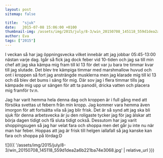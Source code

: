 ```yaml
---
layout: post
sitemap: false

title:  "sjuk"
date:   2015-07-08 15:06:00 +0100
thumbnail-img: /assets/img/2015/july/8-3/win_20150708_145118_559d1dea2a6b221ba74e3068.jpg
author: Eva
tags: ["2015"]
---
```


I veckan så har jag öppningsvecka vilket innebär att jag jobbar 05:45-13:00 nästan varje dag. Igår så fick jag dock feber vid 10-tiden och jag sa till min chef att jag ska kämpa mig fram till kl 13 för det var ju bara tre timmar kvar till jag slutade. Det blev tre kämpiga timmar med marshmallow huvud och ont i kroppen så fort jag ansträngde musklerna men jag klarade mig till kl 13 och då blev det bums i säng för mig. Där sov jag i flera timmar tills jag kämpade mig upp ur sängen för att ta panodil, dricka vatten och placera mig framför tv:n.

Jag har varit hemma hela denna dag och kroppen är i full gång med att försöka svettas ut febern från min kropp. Jag kommer vara hemma även imorgon för att fortsätta vila så jag blir frisk. Det är så synd att jag ska bli sjuk för denna arbetsvecka är ju den roligaste tycker jag för jag älskar att börja dagen tidigt och få sluta tidigt också. Dessutom har jag varit shoppingsugen så jag har velat fara och shoppa men det går ju inte nu när man har feber. Hoppas att jag är frisk till helgen iallafall så jag kanske kan fara och shoppa på lördag:D

![]({{ '/assets/img/2015/july/8-3/win_20150708_145118_559d1dea2a6b221ba74e3068.jpg'  | relative_url }})

